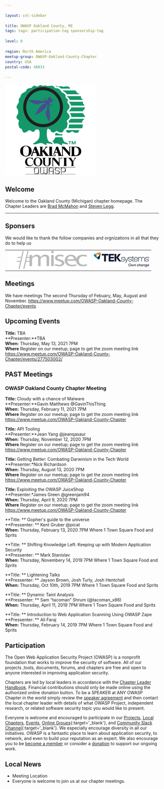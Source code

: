 ```yaml
---

layout: col-sidebar

title: OWASP Oakland County, MI
tags: tags: participation-tag sponsorship-tag

level: 0

region: North America
meetup-group: OWASP-Oakland-County-Chapter
country: USA
postal-code: 48033

---
```

<img src="assets/images/owasp_oc.jpg" width="300" />

## Welcome

Welcome to the Oakland County (Michigan) chapter homepage. The Chapter Leaders are <a href="mailto:bradley.mcmahon@owasp.org">Brad McMahon</a> and <a href="mailto:steven.legg@owasp.org">Steven Legg</a>.

<hr/>

## Sponsers

We would like to thank the follow companies and orgnizations in all that they do to help us

<table class="sponsors-table">
    <tr>
        <td> <a href="https://www.misec.us/"> <img src="assets/images/misec.png" alt="Misec" title="Misec"/> </a> </td>
        <td> <a href="https://www.teksystems.com/"> <img src="assets/images/teksystems.png" alt="TEKsystems" title="TEKsystems"/> </a> </td>
    </tr>
</table>


## Meetings 

We have meetings The second Thursday of Febuary, May, August and November. 
https://www.meetup.com/OWASP-Oakland-County-Chapter/events

## Upcoming Events

**Title:** TBA <br />
**Presenter:**TBA <br />
**When:** Thursday, May 13, 2021 7PM <br />
**Where** Register on our meetup; page to get the zoom meeting link https://www.meetup.com/OWASP-Oakland-County-Chapter/events/277503002/ 

<blockquote>

</blockquote>


## PAST Meetings
### OWASP Oakland County Chapter Meeting ###
**Title:** Cloudy with a chance of Malware <br />
**Presenter:**Gavin Matthews @GavinThisThing <br />
**When:** Thursday, February 11, 2021 7PM <br />
**Where** Register on our meetup; page to get the zoom meeting link https://www.meetup.com/OWASP-Oakland-County-Chapter  

<blockquote>

</blockquote>

**Title:** API Tooling <br />
**Presenter:**Jean Yang @jeanqasaur <br />
**When:** Thursday, November 12, 2020 7PM <br />
**Where** Register on our meetup; page to get the zoom meeting link https://www.meetup.com/OWASP-Oakland-County-Chapter  

**Title:** Getting Better: Combating Darwinism in the Tech World <br />
**Presenter:*Nick Richardson <br />
**When:** Thursday, August 13, 2020 7PM <br />
**Where** Register on our meetup; page to get the zoom meeting link https://www.meetup.com/OWASP-Oakland-County-Chapter 

**Title:** Exploiting the OWASP JuiceShop <br />
**Presenter:*James Green @greenjam94 <br />
**When:** Thursday, April 9, 2020 7PM <br />
**Where** Register on our meetup; page to get the zoom meeting link https://www.meetup.com/OWASP-Oakland-County-Chapter 

**Title: ** Gopher's guide to the universe  <br />
**Pressenter: ** Kent Gruber @picat <br />
**When:** Thursday, February 13, 2020 7PM Where 1 Town Square Food and Sprits

**Title: ** Shifting Knowledge Left: Keeping up with Modern Application Security <br />
**Pressenter: ** Mark Stanislav <br />
**When:** Thursday, Novembery 14, 2019 7PM Where 1 Town Square Food and Sprits

**Title: ** Lightening Talks <br />
**Pressenter: ** Jayson Brown, Josh Turly, Josh Hentchell <br />
**When:** Thursday, Oct 10th, 2019 7PM Where 1 Town Square Food and Sprits

**Title: ** Dynamic Taint Analysis <br />
**Pressenter: ** Sam “tacoman” Shrum (@tacoman_x86) <br />
**When:** Thursday, April 11, 2019 7PM Where 1 Town Square Food and Sprits

**Title: ** Introduction to Web Application Scanning Using OWASP Zape  <br />
**Pressenter: ** Ali Faraj <br />
**When:** Thursday, February 14, 2019 7PM Where 1 Town Square Food and Sprits
## Participation
The Open Web Application Security Project (OWASP) is a nonprofit foundation that works to improve the security of software. All of our projects ,tools, documents, forums, and chapters are free and open to anyone interested in improving application security. 

Chapters are led by local leaders in accordance with the [Chapter Leader Handbook](/www-policy/rules-of-procedure/chapter-handbook). Financial contributions should only be made online using the authorized online donation button. To be a SPEAKER at ANY OWASP Chapter in the world simply review the [speaker agreement](/www-policy/speaker-agreement) and then contact the local chapter leader with details of what OWASP Project, independent research, or related software security topic you would like to present.

Everyone is welcome and encouraged to participate in our [Projects](/projects), [Local Chapters](/chapters), [Events](/events), [Online Groups](https://groups.google.com/a/owasp.com/){:target='_blank'}, and [Community Slack Channel](https://owasp.slack.com/){:target='_blank'}. We especially encourage diversity in all our initiatives. OWASP is a fantastic place to learn about application security, to network, and even to build your reputation as an expert. We also encourage you to be [become a member](/membership) or consider a [donation](/donate) to support our ongoing work.

## Local News
- Meeting Location
- Everyone is welcome to join us at our chapter meetings.

